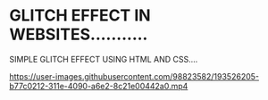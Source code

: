 # GLITCH EFFECT IN WEBSITES...........
SIMPLE GLITCH EFFECT USING HTML AND CSS....

https://user-images.githubusercontent.com/98823582/193526205-b77c0212-311e-4090-a6e2-8c21e00442a0.mp4
